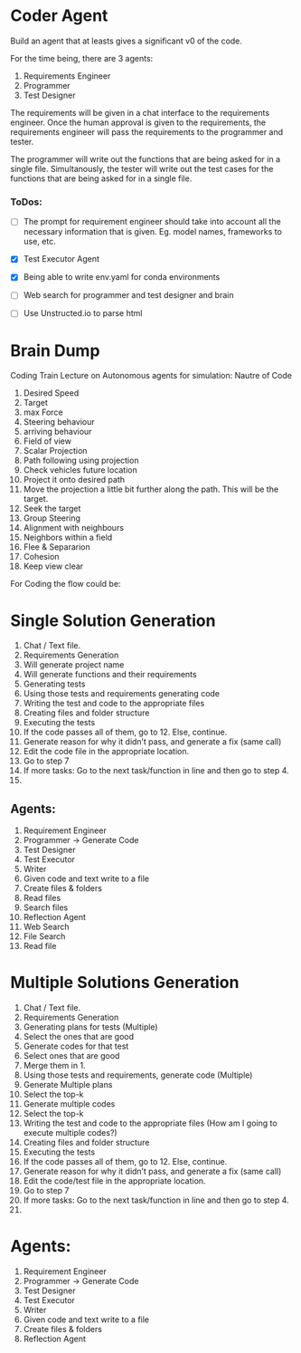 # Coder Agent
Build an agent that at leasts gives a significant v0 of the code.

For the time being, there are 3 agents:
1. Requirements Engineer
2. Programmer
3. Test Designer

The requirements will be given in a chat interface to the requirements engineer. Once the human approval is given to the requirements, the requirements engineer will pass the requirements to the programmer and tester.

The programmer will write out the functions that are being asked for in a single file. Simultanously, the tester will write out the test cases for the functions that are being asked for in a single file.

### ToDos:
- [ ] The prompt for requirement engineer should take into account all the necessary information that is given. Eg. model names, frameworks to use, etc.
- [x] Test Executor Agent
- [x] Being able to write env.yaml for conda environments
- [ ] Web search for programmer and test designer and brain
- [ ] Use Unstructed.io to parse html


# Brain Dump
Coding Train Lecture on Autonomous agents for simulation: Nautre of Code
1. Desired Speed
2. Target
3. max Force
4. Steering behaviour
5. arriving behaviour
6. Field of view 
7. Scalar Projection
8. Path following using projection
  1. Check vehicles future location
  2. Project it onto desired path
  3. Move the projection a little bit further along the path. This will be the target. 
  4. Seek the target
9. Group Steering
  1. Alignment with neighbours
  2. Neighbors within a field
10. Flee & Separarion
11. Cohesion
12. Keep view clear


For Coding the flow could be:

# Single Solution Generation

1. Chat / Text file.
2. Requirements Generation
  1. Will generate project name
  2. Will generate functions and their requirements
3. Generating tests
4. Using those tests and requirements generating code
5. Writing the test and code to the appropriate files 
  1. Creating files and folder structure
6. Executing the tests
7. If the code passes all of them, go to 12. Else, continue.
8. Generate reason for why it didn’t pass, and generate a fix (same call)
9. Edit the code file in the appropriate location.
10. Go to step 7
11. If more tasks: Go to the next task/function in line and then go to step 4.
12. <END>

## Agents:
1. Requirement Engineer
2. Programmer -> Generate Code
3. Test Designer
4. Test Executor
5. Writer
  1. Given code and text write to a file
  2. Create files & folders
  3. Read files
  4. Search files
6. Reflection Agent
  1. Web Search
  2. File Search
  3. Read file

# Multiple Solutions Generation

1. Chat / Text file.
2. Requirements Generation
3. Generating plans for tests (Multiple)
  1. Select the ones that are good
  2. Generate codes for that test
  3. Select ones that are good
  4. Merge them in 1.
4. Using those tests and requirements, generate code (Multiple)
  1. Generate Multiple plans
  2. Select the top-k
  3. Generate multiple codes
  4. Select the top-k
5. Writing the test and code to the appropriate files (How am I going to execute multiple codes?)
  1. Creating files and folder structure
6. Executing the tests
7. If the code passes all of them, go to 12. Else, continue.
8. Generate reason for why it didn’t pass, and generate a fix (same call)
9. Edit the code/test file in the appropriate location.
10. Go to step 7
11. If more tasks: Go to the next task/function in line and then go to step 4.
12. <END>

# Agents:
1. Requirement Engineer
2. Programmer -> Generate Code
3. Test Designer
4. Test Executor
5. Writer
  1. Given code and text write to a file
  2. Create files & folders
6. Reflection Agent
